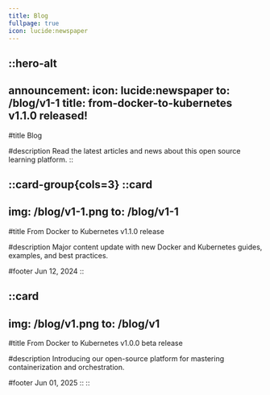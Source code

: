 ```yaml
---
title: Blog
fullpage: true
icon: lucide:newspaper
---
```


::hero-alt
---
announcement:
icon: lucide:newspaper
to: /blog/v1-1
title: from-docker-to-kubernetes v1.1.0 released!
---

#title
Blog

#description
Read the latest articles and news about this open source learning platform.
::

::card-group{cols=3}
  ::card
  ---
  img: /blog/v1-1.png
  to: /blog/v1-1
  ---

  #title
  From Docker to Kubernetes v1.1.0 release

  #description
  Major content update with new Docker and Kubernetes guides, examples, and best practices.

  #footer
  Jun 12, 2024
  ::

  ::card
  ---
  img: /blog/v1.png
  to: /blog/v1
  ---

  #title
  From Docker to Kubernetes v1.0.0 beta release

  #description
  Introducing our open-source platform for mastering containerization and orchestration.

  #footer
  Jun 01, 2025
  ::
::

